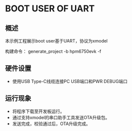# BOOT USER OF UART

## 概述

本示例工程展示boot user基于UART，协议为xmodel

构建命令：
generate_project -b hpm6750evk -f

## 硬件设置

- 使用USB Type-C线缆连接PC USB端口和PWR DEBUG端口

## 运行现象

- 将程序下载至开发板运行。
- 通过支持xmodel的串口助手工具发送OTA升级包。
- 发送完成，校验通过后，OTA升级完成。
